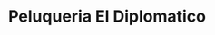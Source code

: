 ---
title: "Peluqueria El Diplomatico"
url: /torrent/peluqueria-el-diplomatico/
shop: peluquería
---